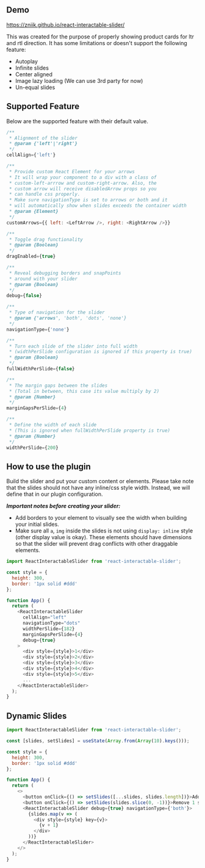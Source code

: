 ## Demo

https://zniik.github.io/react-interactable-slider/

This was created for the purpose of properly showing product cards for ltr and rtl direction. It has some limitations or doesn't support the following feature:

- Autoplay
- Infinite slides
- Center aligned
- Image lazy loading (We can use 3rd party for now)
- Un-equal slides

## Supported Feature

Below are the supported feature with their default value.

```javascript
/**
 * Alignment of the slider
 * @param {'left'|'right'}
 */
cellAlign={'left'}

/**
 * Provide custom React Element for your arrows
 * It will wrap your component to a div with a class of
 * custom-left-arrrow and custom-right-arrow. Also, the
 * custom arrow will receive disabledArrow props so you
 * can handle css properly.
 * Make sure navigationType is set to arrows or both and it
 * will automatically show when slides exceeds the container width
 * @param {Element}
 */
customArrows={{ left: <LeftArrow />, right: <RightArrow />}}

/**
 * Toggle drag functionality
 * @param {Boolean}
 */
dragEnabled={true}

/**
 * Reveal debugging borders and snapPoints
 * around with your slider
 * @param {Boolean}
 */
debug={false}

/**
 * Type of navigation for the slider
 * @param {'arrows', 'both', 'dots', 'none'}
 */
navigationType={'none'}

/**
 * Turn each slide of the slider into full width
 * (widthPerSlide configuration is ignored if this property is true)
 * @param {Boolean}
 */
fullWidthPerSlide={false}

/**
 * The margin gaps between the slides
 * (Total in between, this case its value multiply by 2)
 * @param {Number}
 */
marginGapsPerSlide={4}

/**
 * Define the width of each slide
 * (This is ignored when fullWidthPerSlide property is true)
 * @param {Number}
 */
widthPerSlide={200}
```

## How to use the plugin

Build the slider and put your custom content or elements. Please take note that the slides should not have any inline/css style width. Instead, we will define that in our plugin configuration.

**_Important notes before creating your slider:_**

- Add borders to your element to visually see the width when building your initial slides.
- Make sure all `a`, `img` inside the slides is not using `display: inline` style (other display value is okay). These elements should have dimensions so that the slider will prevent drag conflicts with other draggable elements.

```javascript
import ReactInteractableSlider from 'react-interactable-slider';

const style = {
  height: 300,
  border: '1px solid #ddd'
};

function App() {
  return (
    <ReactInteractableSlider
      cellAlign="left"
      navigationType="dots"
      widthPerSlide={182}
      marginGapsPerSlide={4}
      debug={true}
    >
      <div style={style}>1</div>
      <div style={style}>2</div>
      <div style={style}>3</div>
      <div style={style}>4</div>
      <div style={style}>5</div>
      ...
    </ReactInteractableSlider>
  );
}
```

## Dynamic Slides

```javascript
import ReactInteractableSlider from 'react-interactable-slider';

const [slides, setSlides] = useState(Array.from(Array(10).keys()));

const style = {
  height: 300,
  border: '1px solid #ddd'
};

function App() {
  return (
    <>
      <button onClick={() => setSlides([...slides, slides.length])}>Add 1 slide</button>
      <button onClick={() => setSlides(slides.slice(0, -1))}>Remove 1 slide</button>
      <ReactInteractableSlider debug={true} navigationType={'both'}>
        {slides.map(v => (
          <div style={style} key={v}>
            {v + 1}
          </div>
        ))}
      </ReactInteractableSlider>
    </>
  );
}
```
